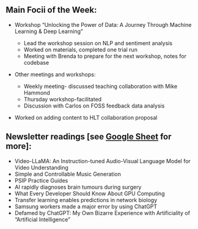 ## Main Focii of the Week:
- Workshop “Unlocking the Power of Data: A Journey Through Machine Learning & Deep Learning”
    - Lead the workshop session on NLP and sentiment analysis
    - Worked on materials, completed one trial run
    - Meeting with Brenda to prepare for the next workshop, notes for codebase

- Other meetings and workshops:
    - Weekly meeting- discussed teaching collaboration with Mike Hammond
    - Thursday workshop-facilitated
    - Discussion with Carlos on FOSS feedback data analysis
- Worked on adding content to HLT collaboration proposal
## Newsletter readings [see [Google Sheet](https://docs.google.com/spreadsheets/d/1cq9_SipCVP6hIJWxPT3Hgf_hnUGpQ7iWtLCBcbVFeW4/edit?usp=sharing) for more]:
- Video-LLaMA: An Instruction-tuned Audio-Visual Language Model for Video Understanding
- Simple and Controllable Music Generation
- PSIP Practice Guides
- AI rapidly diagnoses brain tumours during surgery
- What Every Developer Should Know About GPU Computing
- Transfer learning enables predictions in network biology
- Samsung workers made a major error by using ChatGPT
- Defamed by ChatGPT: My Own Bizarre Experience with Artificiality of “Artificial Intelligence” 
